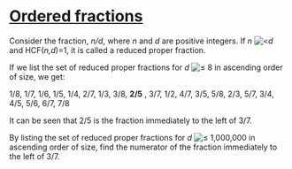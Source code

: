 # [Ordered fractions](http://projecteuler.net/problem=71)

Consider the fraction, _n/d_, where _n_ and _d_ are positive integers. If _n_ ![<](/Volumes/HDD_KS/source/project_euler/vender/bundle/ruby/2.2.0/gems/euler-manager-0.1.1/config/../data/images/symbol_lt.gif)_d_ and HCF(_n,d_)=1, it is called a reduced proper fraction.

If we list the set of reduced proper fractions for _d_ ![≤](/Volumes/HDD_KS/source/project_euler/vender/bundle/ruby/2.2.0/gems/euler-manager-0.1.1/config/../data/images/symbol_le.gif) 8 in ascending order of size, we get:

1/8, 1/7, 1/6, 1/5, 1/4, 2/7, 1/3, 3/8, **2/5** , 3/7, 1/2, 4/7, 3/5, 5/8, 2/3, 5/7, 3/4, 4/5, 5/6, 6/7, 7/8

It can be seen that 2/5 is the fraction immediately to the left of 3/7.

By listing the set of reduced proper fractions for _d_ ![≤](/Volumes/HDD_KS/source/project_euler/vender/bundle/ruby/2.2.0/gems/euler-manager-0.1.1/config/../data/images/symbol_le.gif) 1,000,000 in ascending order of size, find the numerator of the fraction immediately to the left of 3/7.

